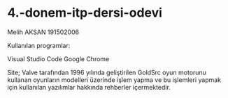 # 4.-donem-itp-dersi-odevi

Melih AKSAN 191502006

Kullanılan programlar:

Visual Studio Code
Google Chrome

Site; Valve tarafından 1996 yılında geliştirilen GoldSrc oyun motorunu kullanan oyunların modelleri üzerinde işlem yapma ve bu işlemleri yapmak için kullanılan yazılımlar hakkında rehberler içermektedir.
